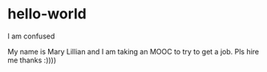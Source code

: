 # hello-world
I am confused

My name is Mary Lillian and I am taking an MOOC to try to get a job. Pls hire me thanks :))))
